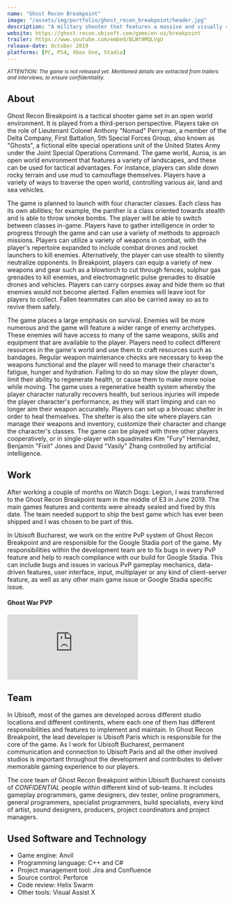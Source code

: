 ```yaml
---
name: "Ghost Recon Breakpoint"
image: "/assets/img/portfolio/ghost_recon_breakpoint/header.jpg"
description: "A military shooter that features a massive and visually stunning open world, playable in solo or online in PvP or four-player co-op."
website: https://ghost-recon.ubisoft.com/game/en-us/breakpoint
trailer: https://www.youtube.com/embed/BLWt9MQLVgU
release-date: October 2019
platforms: [PC, PS4, Xbox One, Stadia] 
---
```


<small><i>ATTENTION: The game is not released yet. Mentioned details are extracted from trailers and interviews, to ensure confidentiality.</i></small>

## About 
Ghost Recon Breakpoint is a tactical shooter game set in an open world environment. It is played from a third-person perspective. Players take on the role of Lieutenant Colonel Anthony "Nomad" Perryman, a member of the Delta Company, First Battalion, 5th Special Forces Group, also known as "Ghosts", a fictional elite special operations unit of the United States Army under the Joint Special Operations Command. The game world, Auroa, is an open world environment that features a variety of landscapes, and these can be used for tactical advantages. For instance, players can slide down rocky terrain and use mud to camouflage themselves. Players have a variety of ways to traverse the open world, controlling various air, land and sea vehicles.

The game is planned to launch with four character classes. Each class has its own abilities; for example, the panther is a class oriented towards stealth and is able to throw smoke bombs. The player will be able to switch between classes in-game. Players have to gather intelligence in order to progress through the game and can use a variety of methods to approach missions. Players can utilize a variety of weapons in combat, with the player's repertoire expanded to include combat drones and rocket launchers to kill enemies. Alternatively, the player can use stealth to silently neutralize opponents. In Breakpoint, players can equip a variety of new weapons and gear such as a blowtorch to cut through fences, sulphur gas grenades to kill enemies, and electromagnetic pulse grenades to disable drones and vehicles. Players can carry corpses away and hide them so that enemies would not become alerted. Fallen enemies will leave loot for players to collect. Fallen teammates can also be carried away so as to revive them safely. 

The game places a large emphasis on survival. Enemies will be more numerous and the game will feature a wider range of enemy archetypes. These enemies will have access to many of the same weapons, skills and equipment that are available to the player. Players need to collect different resources in the game's world and use them to craft resources such as bandages. Regular weapon maintenance checks are necessary to keep the weapons functional and the player will need to manage their character's fatigue, hunger and hydration. Failing to do so may slow the player down, limit their ability to regenerate health, or cause them to make more noise while moving. The game uses a regenerative health system whereby the player character naturally recovers health, but serious injuries will impede the player character's performance, as they will start limping and can no longer aim their weapon accurately. Players can set up a bivouac shelter in order to heal themselves. The shelter is also the site where players can manage their weapons and inventory, customize their character and change the character's classes. The game can be played with three other players cooperatively, or in single-player with squadmates Kim "Fury" Hernandez, Benjamin "Fixit" Jones and David "Vasily" Zhang controlled by artificial intelligence. 

## Work
After working a couple of months on Watch Dogs: Legion, I was transferred to the Ghost Recon Breakpoint team in the middle of E3 in June 2019. The main games features and contents were already sealed and fixed by this date. The team needed support to ship the best game which has ever been shipped and I was chosen to be part of this. 

In Ubisoft Bucharest, we work on the entire PvP system of Ghost Recon Breakpoint and are responsible for the Google Stadia port of the game. My responsibilities within the development team are to fix bugs in every PvP feature and help to reach compliance with our build for Google Stadia. This can include bugs and issues in various PvP gameplay mechanics, data-driven features, user interface, input, multiplayer or any kind of client-server feature, as well as any other main game issue or Google Stadia specific issue.

#### Ghost War PVP
<div class="video">
  <iframe src="https://www.youtube.com/embed/6_cPJnGOsGM" frameborder="0" allowfullscreen></iframe>
</div>

## Team
In Ubisoft, most of the games are developed across different studio locations and different continents, where each one of them has different responsibilities and features to implement and maintain. In Ghost Recon Breakpoint, the lead developer is Ubisoft Paris which is responsible for the core of the game. As I work for Ubisoft Bucharest, permanent communication and connection to Ubisoft Paris and all the other involved studios is important throughout the development and contributes to deliver memorable gaming experience to our players.

The core team of Ghost Recon Breakpoint within Ubisoft Bucharest consists of <i>CONFIDENTIAL</i> people within different kind of sub-teams. It includes gameplay programmers, game designers, dev tester, online programmers, general programmers, specialist programmers, build specialists, every kind of artist, sound designers, producers, project coordinators and project managers. 

## Used Software and Technology
- Game engine: Anvil
- Programming language: C++ and C#
- Project management tool: Jira and Confluence
- Source control: Perforce
- Code review: Helix Swarm
- Other tools: Visual Assist X